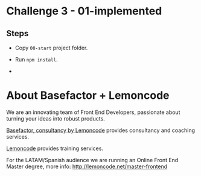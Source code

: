 # Challenge 3 - 01-implemented

## Steps

- Copy `00-start` project folder.

- Run `npm install`.

- 

# About Basefactor + Lemoncode

We are an innovating team of Front End Developers, passionate about turning your ideas into robust products.

[Basefactor, consultancy by Lemoncode](http://www.basefactor.com) provides consultancy and coaching services.

[Lemoncode](http://lemoncode.net/services/en/#en-home) provides training services.

For the LATAM/Spanish audience we are running an Online Front End Master degree, more info: http://lemoncode.net/master-frontend
